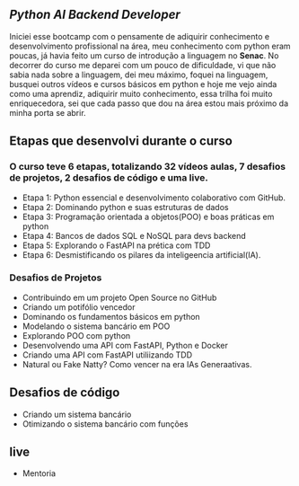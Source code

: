 ## *Python AI Backend Developer*


Iniciei esse bootcamp com o pensamente de adiquirir conhecimento e desenvolvimento profissional na área, meu conhecimento com python eram poucas, já havia feito um curso de introdução a linguagem no **Senac**.
No decorrer do curso me deparei com um pouco de dificuldade, vi que não sabia nada sobre a linguagem, dei meu máximo, foquei na linguagem, busquei outros vídeos e cursos básicos em python e hoje me vejo ainda como uma aprendiz, adiquirir muito conhecimento, essa trilha foi muito enriquecedora, sei que cada passo que dou na área estou mais próximo da minha porta se abrir.

## Etapas que desenvolvi durante o curso
### O curso teve 6 etapas, totalizando 32 vídeos aulas, 7 desafios de projetos, 2 desafios de código e uma live.

* Etapa 1: Python essencial e desenvolvimento colaborativo com GitHub.
* Etapa 2: Dominando python e suas estruturas de dados
* Etapa 3: Programação orientada a objetos(POO) e boas práticas em python
* Etapa 4: Bancos de dados SQL e NoSQL para devs backend
* Etapa 5: Explorando o FastAPI na prética com TDD
* Etapa 6: Desmistificando os pilares da inteligeencia artificial(IA).

### Desafios de Projetos 
* Contribuindo em um projeto Open Source no GitHub
* Criando um potifólio vencedor
* Dominando os fundamentos básicos em python
* Modelando o sistema bancário em POO
* Explorando POO com python
* Desenvolvendo uma API com FastAPI, Python e Docker
* Criando uma API com FastAPI utiliizando TDD
* Natural ou Fake Natty? Como vencer na era IAs Generaativas.

## Desafios de código
* Criando um sistema bancário
* Otimizando o sistema bancário com funções

## live 
* Mentoria
